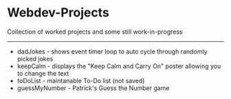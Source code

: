 # Webdev-Projects

Collection of worked projects and some still work-in-progress

<hr>

<ul>
<li>dadJokes - shows event timer loop to auto cycle through randomly picked jokes</li>
<li>keepCalm - displays the "Keep Calm and Carry On" poster allowing you to change the text</li>
<li>toDoList - maintanable To-Do list (not saved)</li>
<li>guessMyNumber   - Patrick's Guess the Number game</li>
</ul>
